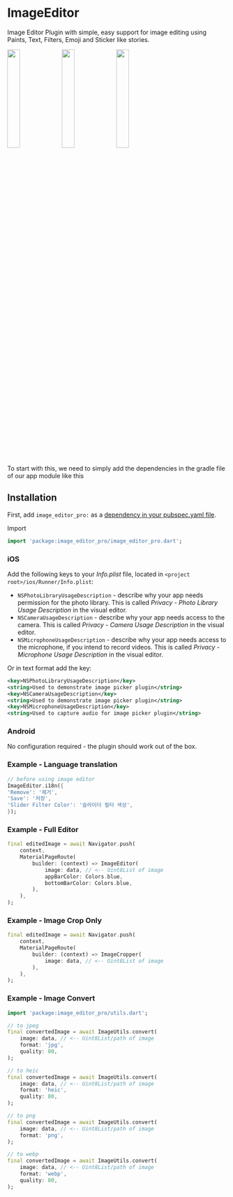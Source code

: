 # ImageEditor

Image Editor Plugin with simple, easy support for image editing using Paints, Text, Filters, Emoji and Sticker like stories.


<img src="https://github.com/user-attachments/assets/d61da595-ad9e-4369-a825-53eb8e722b34" width="24%">
<img src="https://github.com/user-attachments/assets/c389fb5e-1229-4b89-aaa1-bb5ac247eb77" width="24%">
<img src="https://github.com/user-attachments/assets/ed6ba51a-2e4c-4bb3-b868-00868e6aa22f" width="24%">


To start with this, we need to simply add the dependencies in the gradle file of our app module like this

## Installation

First, add `image_editor_pro:` as a [dependency in your pubspec.yaml file](https://flutter.io/platform-plugins/).

Import

```dart
import 'package:image_editor_pro/image_editor_pro.dart';
```

### iOS

Add the following keys to your _Info.plist_ file, located in `<project root>/ios/Runner/Info.plist`:

* `NSPhotoLibraryUsageDescription` - describe why your app needs permission for the photo library. This is called _Privacy - Photo Library Usage Description_ in the visual editor.
* `NSCameraUsageDescription` - describe why your app needs access to the camera. This is called _Privacy - Camera Usage Description_ in the visual editor.
* `NSMicrophoneUsageDescription` - describe why your app needs access to the microphone, if you intend to record videos. This is called _Privacy - Microphone Usage Description_ in the visual editor.

Or in text format add the key:

``` xml
<key>NSPhotoLibraryUsageDescription</key>
<string>Used to demonstrate image picker plugin</string>
<key>NSCameraUsageDescription</key>
<string>Used to demonstrate image picker plugin</string>
<key>NSMicrophoneUsageDescription</key>
<string>Used to capture audio for image picker plugin</string>
```

### Android

No configuration required - the plugin should work out of the box.


### Example - Language translation

```dart
// before using image editor
ImageEditor.i18n({
'Remove': '제거',
'Save': '저장',
'Slider Filter Color': '슬라이더 필터 색상',
});

```


### Example - Full Editor

```dart
final editedImage = await Navigator.push(
    context,
    MaterialPageRoute(
        builder: (context) => ImageEditor(
            image: data, // <-- Uint8List of image
            appBarColor: Colors.blue,
            bottomBarColor: Colors.blue,
        ),
    ),
);
```


### Example - Image Crop Only

```dart
final editedImage = await Navigator.push(
    context,
    MaterialPageRoute(
        builder: (context) => ImageCropper(
            image: data, // <-- Uint8List of image
        ),
    ),
);
```


### Example - Image Convert

```dart
import 'package:image_editor_pro/utils.dart';

// to jpeg
final convertedImage = await ImageUtils.convert(
    image: data, // <-- Uint8List/path of image
    format: 'jpg',
    quality: 80,
);

// to heic
final convertedImage = await ImageUtils.convert(
    image: data, // <-- Uint8List/path of image
    format: 'heic',
    quality: 80,
);

// to png
final convertedImage = await ImageUtils.convert(
    image: data, // <-- Uint8List/path of image
    format: 'png',
);

// to webp
final convertedImage = await ImageUtils.convert(
    image: data, // <-- Uint8List/path of image
    format: 'webp',
    quality: 80,
);
```


